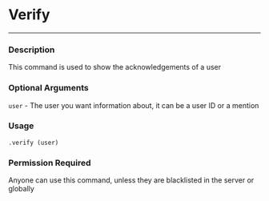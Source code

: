 # Verify
---
### Description
This command is used to show the acknowledgements of a user
### Optional Arguments
`user` - The user you want information about, it can be a user ID or a mention
### Usage
```
.verify (user)
```
### Permission Required
Anyone can use this command, unless they are blacklisted in the server or globally
